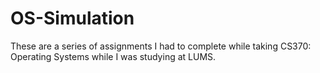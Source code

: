 # OS-Simulation

These are a series of assignments I had to complete while taking CS370: Operating Systems while I was studying at LUMS.
